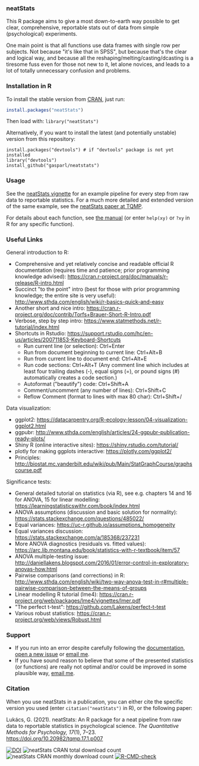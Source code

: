 ### neatStats

This R package aims to give a most down-to-earth way possible to get clear, comprehensive, reportable stats out of data from simple (psychological) experiments.

One main point is that all functions use data frames with single row per subjects. Not because "it's like that in SPSS", but because that's the clear and logical way, and because all the reshaping/melting/casting/dcasting is a tiresome fuss even for those not new to it, let alone novices, and leads to a lot of totally unnecessary confusion and problems.

### Installation in R

To install the stable version from [CRAN](https://cran.r-project.org/package=neatStats "The Comprehensive R Archive Network"), just run:

```R
install.packages("neatStats")
```

Then load with: `library("neatStats")`

Alternatively, if you want to install the latest (and potentially unstable) version from this repository:

```
install.packages("devtools") # if "devtools" package is not yet installed
library("devtools")
install_github("gasparl/neatstats")
```

### Usage

See the [neatStats vignette](https://gasparl.github.io/neatstats/vignettes/example_pipeline.html "Example vignette") for an example pipeline for every step from raw data to reportable statistics. For a much more detailed and extended version of the same example, see the [neatStats paper at TQMP](https://www.tqmp.org/RegularArticles/vol17-1/p007/p007.pdf "neatStats: An R package for a neat pipeline from raw data to reportable statistics in psychological science").

For details about each function, see [the manual](https://github.com/gasparl/neatstats/blob/master/neatStats.pdf "neatStats manual") (or enter `help(xy)` or `?xy` in R for any specific function).


### Useful Links

General introduction to R:

- Comprehensive and yet relatively concise and readable official R documentation (requires time and patience; prior programming knowledge advised): https://cran.r-project.org/doc/manuals/r-release/R-intro.html
- Succinct "to the point" intro (best for those with prior programming knowledge; the entire site is very useful): http://www.sthda.com/english/wiki/r-basics-quick-and-easy
- Another short and nice intro: https://cran.r-project.org/doc/contrib/Torfs+Brauer-Short-R-Intro.pdf
- Verbose, step by step intro: https://www.statmethods.net/r-tutorial/index.html
- Shortcuts in Rstudio: https://support.rstudio.com/hc/en-us/articles/200711853-Keyboard-Shortcuts
    - Run current line (or selection): Ctrl+Enter
    - Run from document beginning to current line: Ctrl+Alt+B
    - Run from current line to document end: Ctrl+Alt+E
    - Run code sections: Ctrl+Alt+T (Any comment line which includes at least four trailing dashes (-), equal signs (=), or pound signs (#) automatically creates a code section.)
    - Autoformat ("beautify") code: Ctrl+Shift+A
    - Comment/uncomment (any number of lines): Ctrl+Shift+C
    - Reflow Comment (format to lines with max 80 char): Ctrl+Shift+/

Data visualization:

- ggplot2: https://datacarpentry.org/R-ecology-lesson/04-visualization-ggplot2.html
- ggpubr: http://www.sthda.com/english/articles/24-ggpubr-publication-ready-plots/
- Shiny R (online interactive sites): https://shiny.rstudio.com/tutorial/
- plotly for making ggplots interactive: https://plotly.com/ggplot2/
- Principles: http://biostat.mc.vanderbilt.edu/wiki/pub/Main/StatGraphCourse/graphscourse.pdf

Significance tests:

- General detailed tutorial on statistics (via R), see e.g. chapters 14 and 16 for ANOVA, 15 for linear modelling: https://learningstatisticswithr.com/book/index.html
- ANOVA assumptions (discussion and basic solution for normality): https://stats.stackexchange.com/questions/485022/
- Equal variances: https://uc-r.github.io/assumptions_homogeneity
- Equal variances discussion: https://stats.stackexchange.com/a/185368/237231
- More ANOVA diagnostics (residuals vs. fitted values): https://arc.lib.montana.edu/book/statistics-with-r-textbook/item/57
- ANOVA multiple-testing issue: http://daniellakens.blogspot.com/2016/01/error-control-in-exploratory-anovas-how.html
- Pairwise comparisons (and corrections) in R: http://www.sthda.com/english/wiki/two-way-anova-test-in-r#multiple-pairwise-comparison-between-the-means-of-groups
- Linear modelling R tutorial (lme4): https://cran.r-project.org/web/packages/lme4/vignettes/lmer.pdf
- "The perfect t-test": https://github.com/Lakens/perfect-t-test
- Various robust statistics: https://cran.r-project.org/web/views/Robust.html

### Support

* If you run into an error despite carefully following the [documentation](https://github.com/gasparl/neatstats/blob/master/neatStats.pdf "neatStats.pdf"), [open a new issue](https://github.com/gasparl/neatstats/issues "Issues") or [email me](mailto:lkcsgaspar@gmail.com).
* If you have sound reason to believe that some of the presented statistics (or functions) are really not optimal and/or could be improved in some plausible way, [email me](mailto:lkcsgaspar@gmail.com).

### Citation

When you use neatStats in a publication, you can either cite the specific version you used (enter `citation("neatStats")` in R), or the following paper:

Lukács, G. (2021). neatStats: An R package for a neat pipeline from raw data to reportable statistics in psychological science. _The Quantitative Methods for Psychology, 17_(1), 7–23. https://doi.org/10.20982/tqmp.17.1.p007


[![DOI](https://zenodo.org/badge/187226036.svg)](https://zenodo.org/badge/latestdoi/187226036) ![](https://cranlogs.r-pkg.org/badges/grand-total/neatStats "neatStats CRAN total download count") ![](http://cranlogs.r-pkg.org/badges/neatStats?color=8585ad "neatStats CRAN monthly download count") [![R-CMD-check](https://github.com/gasparl/neatstats/workflows/R-CMD-check/badge.svg)](https://github.com/gasparl/neatstats/actions)
